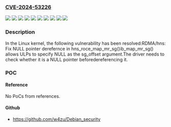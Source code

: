 ### [CVE-2024-53226](https://cve.mitre.org/cgi-bin/cvename.cgi?name=CVE-2024-53226)
![](https://img.shields.io/static/v1?label=Product&message=Linux&color=blue)
![](https://img.shields.io/static/v1?label=Version&message=&color=brightgreen)
![](https://img.shields.io/static/v1?label=Version&message=3c301b8a046b57e3de14c6fc669d81dcb71bb5b5%20&color=brightgreen)
![](https://img.shields.io/static/v1?label=Version&message=4d480e45cb7fffb9d9b49924469c1f458068080a%20&color=brightgreen)
![](https://img.shields.io/static/v1?label=Version&message=5a13652ac34be9b60feec89835763574825a8905%20&color=brightgreen)
![](https://img.shields.io/static/v1?label=Version&message=6.11%20&color=brightgreen)
![](https://img.shields.io/static/v1?label=Version&message=d387d4b54eb84208bd4ca13572e106851d0a0819%20&color=brightgreen)
![](https://img.shields.io/static/v1?label=Version&message=ecdf900a5a3372bc0208e0701a116f112eb6039c%20&color=brightgreen)
![](https://img.shields.io/static/v1?label=Version&message=edc2dee07ab4ae2188b9780c453a64032162a5a0%20&color=brightgreen)
![](https://img.shields.io/static/v1?label=Vulnerability&message=n%2Fa&color=blue)

### Description

In the Linux kernel, the following vulnerability has been resolved:RDMA/hns: Fix NULL pointer derefernce in hns_roce_map_mr_sg()ib_map_mr_sg() allows ULPs to specify NULL as the sg_offset argument.The driver needs to check whether it is a NULL pointer beforedereferencing it.

### POC

#### Reference
No PoCs from references.

#### Github
- https://github.com/w4zu/Debian_security

